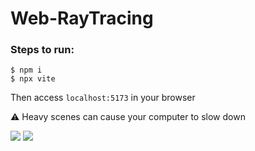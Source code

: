 # Web-RayTracing

### Steps to run:

```
$ npm i
$ npx vite
```

Then access `localhost:5173` in your browser

⚠️ Heavy scenes can cause your computer to slow down

![](https://pbs.twimg.com/media/FtTLxYGXgAAwku4?format=jpg&name=large)
![](https://pbs.twimg.com/media/FtTLxYJXwAAEC7d?format=jpg&name=large)
